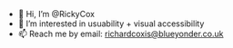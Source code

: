 - 👋 Hi, I’m @RickyCox
- 👀 I’m interested in usuability + visual accessibility
- 📫 Reach me by email: richardcoxis@blueyonder.co.uk

<!---
RickyCox/RickyCox is a ✨ special ✨ repository because its `README.md` (this file) appears on your GitHub profile.
You can click the Preview link to take a look at your changes.
--->
